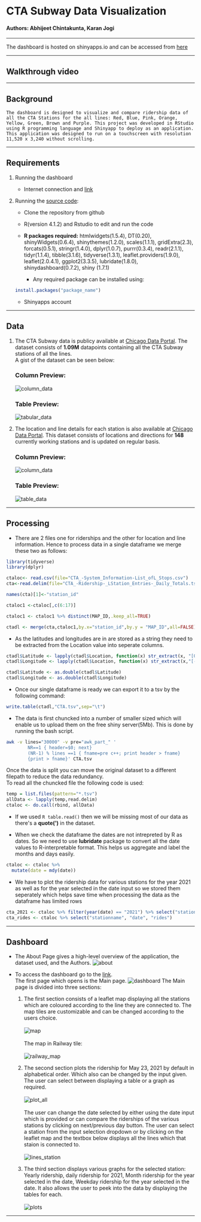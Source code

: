 # CTA Subway Data Visualization
#### Authors: Abhijeet Chintakunta, Karan Jogi

___

The dashboard is hosted on shinyapps.io and can be accessed from [here](https://abhijeet2596.shinyapps.io/Project2/)


___
## Walkthrough video

___
## Background
  
    The dashboard is designed to visualize and compare ridership data of all the CTA Stations for the all lines: Red, Blue, Pink, Orange, Yellow, Green, Brown and Purple. This project was developed in RStudio using R programming language and Shinyapp to deploy as an application. This application was designed to run on a touchscreen with resolution 11,520 x 3,240 without scrolling.

  
___

## Requirements

1. Running the dashboard
    * Internet connection and [link](https://karanjogi.shinyapps.io/Chicago-CTA-Subway/)

2. Running the [source code](https://github.com/karanjogi/Chicago-CTA-Subway):
    * Clone the repository from github
    * R(version 4.1.2) and Rstudio to edit and run the code
    * **R packages required:** htmlwidgets(1.5.4), DT(0.20), shinyWidgets(0.6.4), shinythemes(1.2.0), scales(1.1.1), gridExtra(2.3), forcats(0.5.1), stringr(1.4.0), dplyr(1.0.7), purrr(0.3.4), readr(2.1.1), tidyr(1.1.4), tibble(3.1.6), tidyverse(1.3.1), leaflet.providers(1.9.0), leaflet(2.0.4.1), ggplot2(3.3.5), lubridate(1.8.0), shinydashboard(0.7.2), shiny (1.7.1)            


        * Any required package can be installed using:  
          
    ```R
    install.packages("package_name")
    ```
    * Shinyapps account

___

## Data
1. The CTA Subway data is publicy available at [Chicago Data Portal](https://data.cityofchicago.org/Transportation/CTA-Ridership-L-Station-Entries-Daily-Totals/5neh-572f). The dataset consists of **1.09M** datapoints containing all the CTA Subway stations of all the lines.  
A gist of the dataset can be seen below:  
    ### Column Preview:
    ![column_data](/images/posts/cta_subway/columns_data.png)

    ### Table Preview:
    ![tabular_data](/images/posts/cta_subway/table_preview.png)

2. The location and line details for each station is also available at [Chicago Data Portal](https://data.cityofchicago.org/Transportation/CTA-System-Information-List-of-L-Stops/8pix-ypme). This dataset consists of locations and directions for **148** currently working stations and is updated on regular basis.
    ### Column Preview:
    ![column_data](/images/posts/Project_2/column_data.png)

    ### Table Preview:
    ![table_data](/images/posts/Project_2/table_data.png)


___
## Processing
* There are 2 files one for riderships and the other for location and line information. Hence to process data in a single dataframe we merge these two as follows:

```R
library(tidyverse)
library(dplyr) 

ctaloc<- read.csv(file="CTA_-System_Information-List_ofL_Stops.csv")
cta<-read.delim(file="CTA_-Ridership-_LStation_Entries-_Daily_Totals.tsv",sep="\t",quote="")

names(cta)[1]<-"station_id"

ctaloc1 <-ctaloc[,c(6:17)]

ctaloc1 <- ctaloc1 %>% distinct(MAP_ID,.keep_all=TRUE)

ctadl <- merge(cta,ctaloc1,by.x="station_id",by.y = "MAP_ID",all=FALSE)
```
* As the latitudes and longitudes are in are stored as a string they need to be extracted from the Location value into seperate columns.

```R
ctadl$Latitude <- lapply(ctadl$Location, function(x) str_extract(x, "[0-9]+[.][0-9]+(?=[,])"))
ctadl$Longitude <- lapply(ctadl$Location, function(x) str_extract(x,"[-][0-9]+[.][0-9]+(?=[)])"))

ctadl$Latitude <- as.double(ctadl$Latitude)
ctadl$Longitude <- as.double(ctadl$Longitude)
```

* Once our single dataframe is ready we can export it to a tsv by the following command:

```R
write.table(ctadl,"CTA.tsv",sep="\t")
```

* The data is first chuncked into a number of smaller sized which will enable us to upload them on the free shiny server(5Mb). This is done by running the bash script.

```bash
awk -v lines="30000" -v pre="awk_part_" '
        NR==1 { header=$0; next}
        (NR-1) % lines ==1 { fname=pre c++; print header > fname}
        {print > fname}' CTA.tsv
```

Once the data is split you can move the original dataset to a different filepath to reduce the data redundancy.  
To read all the chuncked file the following code is used:
```R
temp = list.files(pattern="*.tsv")
allData <- lapply(temp,read.delim)
ctaloc <- do.call(rbind, allData)
```
* If we used ```R table.read()``` then we will be missing most of our data as there's a **quote(')** in the dataset.  


* When we check the dataframe the dates are not intrepreted by R as dates. So we need to use **lubridate** package to convert all the date values to R-interpretable format. This helps us aggregate and label the months and days easily.

```R
ctaloc <- ctaloc %>% 
  mutate(date = mdy(date))
```

* We have to plot the ridership data for various stations for the year 2021 as well as for the year selected in the date input so we stored them seperately which helps save time when processing the data as the dataframe has limited rows

```R
cta_2021 <- ctaloc %>% filter(year(date) == "2021") %>% select("stationname", "date", "rides")
cta_rides <- ctaloc %>% select("stationname", "date", "rides")
```
___
## Dashboard

* The About Page gives a high-level overview of the application, the dataset used, and the Authors. 
![about](/images/posts/Project_2/about.png)

* To access the dashboard go to the [link](https://abhijeet2596.shinyapps.io/Project2/).  
The first page which opens is the Main page.
![dashboard](/images/posts/Project_2/dashboard.png)
The Main page is divided into three sections:
    1. The first section consists of a leaflet map displaying all the stations which are coloured according to the line they are connected to. The map tiles are customizable and can be changed according to the users choice. <br> <br>
    ![map](/images/posts/Project_2/map_default.png) <br> <br>
    The map in Railway tile: <br> <br>
    ![railway_map](/images/posts/Project_2/map_railway.png)

    1. The second section plots the ridership for May 23, 2021 by default in alphabetical order. Which also can be changed by the input given. The user can select between displaying a table or a graph as required. <br> <br>
    ![plot_all](/images/posts/Project_2/plot_all.png)<br> <br>
    The user can change the date selected by either using the date input which is provided or can compare the riderships of the various stations by clicking on next/previous day button.
    The user can select a station from the input selection dropdown or by clicking on the leaflet map and the textbox below displays all the lines which that staion is connected to.<br> <br>
    ![lines_station](/images/posts/Project_2/lines_station.png)<br>
    
    1. The third section displays various graphs for the selected station: Yearly ridership, daily ridership for 2021, Month ridership for the year selected in the date, Weekday ridership for the year selected in the date. It also allows the user to peek into the data by displaying the tables for each. <br><br>
    ![plots](/images/posts/Project_2/plots.png)

___
